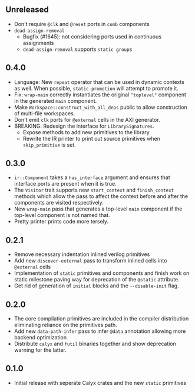 ## Unreleased
- Don't require `@clk` and `@reset` ports in `comb` components
-  `dead-assign-removal`
    - Bugfix (#1645): not considering ports used in continuous assignments
    - `dead-assign-removal` supports `static group`s


## 0.4.0
- Language: New `repeat` operator that can be used in dynamic contexts as well. When possible, `static-promotion` will attempt to promote it.
- Fix: `wrap-main` correctly instantiates the original `"toplevel"` component in the generated `main` component.
- Make `Workspace::construct_with_all_deps` public to allow construction of multi-file workspaces.
- Don't emit `clk` ports for `@external` cells in the AXI generator.
- BREAKING: Redesign the interface for `LibrarySignatures`.
    - Expose methods to add new primitives to the library
    - Rewrite the IR printer to print out source primitives when `skip_primitive` is set.


## 0.3.0
- `ir::Component` takes a `has_interface` argument and ensures that interface ports are present when it is true.
- The `Visitor` trait supports new `start_context` and `finish_context` methods which allow the pass to affect the context before and after the components are visited respectively.
- New `wrap-main` pass that generates a top-level `main` component if the top-level component is not named that.
- Pretty printer prints code more tersely.

## 0.2.1
- Remove necessary indentation inlined verilog primitives
- Add new `discover-external` pass to transform inlined cells into `@external` cells
- Implementation of `static` primitives and components and finish work on static milestone paving way for deprecation of the `@static` attribute.
- Get rid of generation of `initial` blocks and the `--disable-init` flag.

## 0.2.0
- The core compilation primitives are included in the compiler distribution eliminating reliance on the primitives path.
- Add new `data-path-infer` pass to infer `@data` annotation allowing more backend optimization
- Distribute `calyx` and `futil` binaries together and show deprecation warning for the latter.

## 0.1.0
- Initial release with seperate Calyx crates and the new `static` primitives